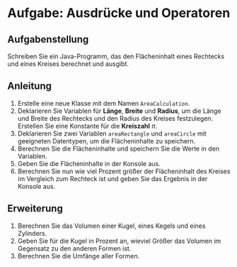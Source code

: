 # Aufgabe: Ausdrücke und Operatoren

## Aufgabenstellung

Schreiben Sie ein Java-Programm, das den Flächeninhalt eines Rechtecks und eines Kreises berechnet und ausgibt.

## Anleitung

1. Erstelle eine neue Klasse mit dem Namen `AreaCalculation`.
1. Deklarieren Sie Variablen für __Länge__, __Breite__ und __Radius__, um die Länge und Breite des Rechtecks und den Radius des Kreises festzulegen. Erstellen Sie eine Konstante für die __Kreiszahl__ $\pi$.
1. Deklarieren Sie zwei Variablen `areaRectangle` und `areaCircle` mit geeigneten Datentypen, um die Flächeninhalte zu speichern.
1. Berechnen Sie die Flächeninhalte und speichern Sie die Werte in den Variablen.
1. Geben Sie die Flächeninhalte in der Konsole aus.
1. Berechnen Sie nun wie viel Prozent größer der Flächeninhalt des Kreises im Vergleich zum Rechteck ist und geben Sie das Ergebnis in der Konsole aus.

## Erweiterung

1. Berechnen Sie das Volumen einer Kugel, eines Kegels und eines Zylinders.
1. Geben Sie für die Kugel in Prozent an, wieviel Größer das Volumen im Gegensatz zu den anderen Formen ist.
2. Berechnen Sie die Umfänge aller Formen.
